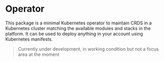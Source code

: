 # Operator

This package is a minimal Kubernetes operator to maintain CRDS in a Kubernetes cluster matching the available modules and stacks in the platform. It can be used to deploy anything in your account using Kubernetes manifests.

> Currently under development, in working condition but not a focus area at the moment
